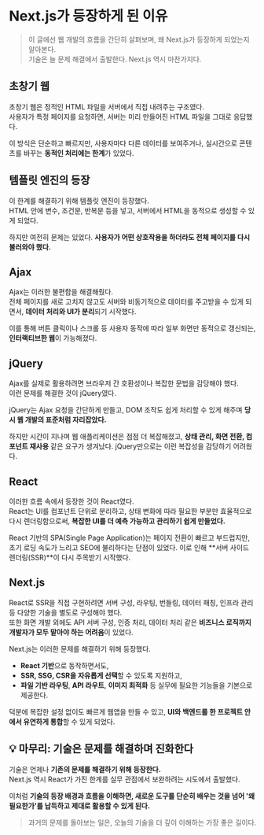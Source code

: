 # Next.js가 등장하게 된 이유

> 이 글에선 웹 개발의 흐름을 간단히 살펴보며, 왜 Next.js가 등장하게 되었는지 알아본다.  
> 기술은 늘 문제 해결에서 출발한다. Next.js 역시 마찬가지다.

## 초창기 웹

초창기 웹은 정적인 HTML 파일을 서버에서 직접 내려주는 구조였다.  
사용자가 특정 페이지를 요청하면, 서버는 미리 만들어진 HTML 파일을 그대로 응답했다.

이 방식은 단순하고 빠르지만, 사용자마다 다른 데이터를 보여주거나, 실시간으로 콘텐츠를 바꾸는 **동적인 처리에는 한계**가 있었다.

## 템플릿 엔진의 등장

이 한계를 해결하기 위해 템플릿 엔진이 등장했다.  
HTML 안에 변수, 조건문, 반복문 등을 넣고, 서버에서 HTML을 동적으로 생성할 수 있게 되었다.

하지만 여전히 문제는 있었다. **사용자가 어떤 상호작용을 하더라도 전체 페이지를 다시 불러와야 했다.**

## Ajax

Ajax는 이러한 불편함을 해결해줬다.  
전체 페이지를 새로 고치지 않고도 서버와 비동기적으로 데이터를 주고받을 수 있게 되면서, **데이터 처리와 UI가 분리**되기 시작했다.

이를 통해 버튼 클릭이나 스크롤 등 사용자 동작에 따라 일부 화면만 동적으로 갱신되는, **인터랙티브한 웹**이 가능해졌다.

## jQuery

Ajax를 실제로 활용하려면 브라우저 간 호환성이나 복잡한 문법을 감당해야 했다.  
이런 문제를 해결한 것이 jQuery였다.

jQuery는 Ajax 요청을 간단하게 만들고, DOM 조작도 쉽게 처리할 수 있게 해주며 **당시 웹 개발의 표준처럼 자리잡았다.**

하지만 시간이 지나며 웹 애플리케이션은 점점 더 복잡해졌고, **상태 관리, 화면 전환, 컴포넌트 재사용** 같은 요구가 생겨났다. jQuery만으로는 이런 복잡성을 감당하기 어려웠다.

## React

이러한 흐름 속에서 등장한 것이 React였다.  
React는 UI를 컴포넌트 단위로 분리하고, 상태 변화에 따라 필요한 부분만 효율적으로 다시 렌더링함으로써, **복잡한 UI를 더 예측 가능하고 관리하기 쉽게 만들었다.**

React 기반의 SPA(Single Page Application)는 페이지 전환이 빠르고 부드럽지만, 초기 로딩 속도가 느리고 SEO에 불리하다는 단점이 있었다. 이로 인해 **서버 사이드 렌더링(SSR)**이 다시 주목받기 시작했다.

## Next.js

React로 SSR을 직접 구현하려면 서버 구성, 라우팅, 번들링, 데이터 패칭, 인프라 관리 등 다양한 기술을 별도로 구성해야 했다.  
또한 화면 개발 외에도 API 서버 구성, 인증 처리, 데이터 처리 같은 **비즈니스 로직까지 개발자가 모두 맡아야 하는 어려움**이 있었다.

Next.js는 이러한 문제를 해결하기 위해 등장했다.

- **React 기반**으로 동작하면서도,
- **SSR, SSG, CSR을 자유롭게 선택**할 수 있도록 지원하고,
- **파일 기반 라우팅**, **API 라우트**, **이미지 최적화** 등 실무에 필요한 기능들을 기본으로 제공한다.

덕분에 복잡한 설정 없이도 빠르게 웹앱을 만들 수 있고, **UI와 백엔드를 한 프로젝트 안에서 유연하게 통합**할 수 있게 되었다.

## 💡 마무리: 기술은 문제를 해결하며 진화한다

기술은 언제나 **기존의 문제를 해결하기 위해 등장한다.**  
Next.js 역시 React가 가진 한계를 실무 관점에서 보완하려는 시도에서 출발했다.

이처럼 **기술의 등장 배경과 흐름을 이해하면, 새로운 도구를 단순히 배우는 것을 넘어 '왜 필요한가'를 납득하고 제대로 활용할 수 있게 된다.**

> 과거의 문제를 돌아보는 일은, 오늘의 기술을 더 깊이 이해하는 가장 좋은 길이다.
